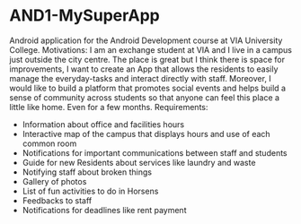 # AND1-MySuperApp
Android application for the Android Development course at VIA University College.
Motivations:
I am an exchange student at VIA and I live in a campus just outside the city centre. The place is great but I think there is space for improvements, I want to create an App that allows the residents to easily manage the everyday-tasks and interact directly with staff. Moreover, I would like to build a platform that promotes social events and helps build a sense of community across students so that anyone can feel this place a little like home. Even for a few months.
Requirements:
- Information about office and facilities hours
- Interactive map of the campus that displays hours and use of each common room
- Notifications for important communications between staff and students
- Guide for new Residents about services like laundry and waste
- Notifying staff about broken things
- Gallery of photos 
- List of fun activities to do in Horsens
- Feedbacks to staff
- Notifications for deadlines like rent payment